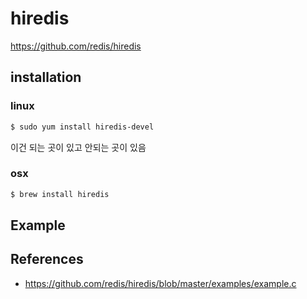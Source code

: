 # hiredis
https://github.com/redis/hiredis

## installation
### linux
```bash
$ sudo yum install hiredis-devel
```
이건 되는 곳이 있고 안되는 곳이 있음

### osx
```bash
$ brew install hiredis
```


## Example


## References
* https://github.com/redis/hiredis/blob/master/examples/example.c